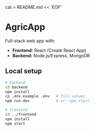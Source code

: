 cat > README.md << 'EOF'
# AgricApp

Full-stack web app with:
- **Frontend:** React (Create React App)
- **Backend:** Node.js/Express, MongoDB

## Local setup
```bash
# backend
cd backend
npm install
cp .env.example .env   # fill values
npm run dev            # or: npm start

# frontend
cd ../frontend
npm install
npm start
